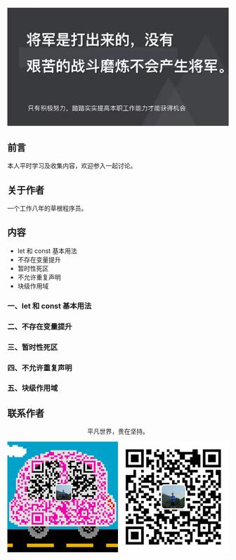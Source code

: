 ![image](../img/timg.jpg)
<br>

## 前言

本人平时学习及收集内容，欢迎参入一起讨论。

## 关于作者

一个工作八年的草根程序员。

## 内容

- let 和 const 基本用法
- 不存在变量提升
- 暂时性死区
- 不允许重复声明
- 块级作用域

### 一、let 和 const 基本用法

### 二、不存在变量提升

### 三、暂时性死区

### 四、不允许重复声明

### 五、块级作用域

## 联系作者

<div align="center">
    <p>
        平凡世界，贵在坚持。
    </p>
    <img src="../img/contact.png" />
</div>
